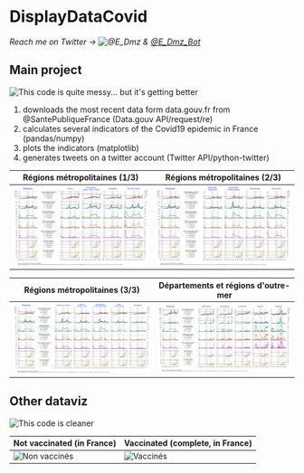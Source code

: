 # DisplayDataCovid

*Reach me on Twitter -> ![@E_Dmz](https://twitter.com/E_Dmz) & [@E_Dmz_Bot](https://twitter.com/E_Dmz_Bot)*

## Main project

![This code is quite messy... but it's getting better](/Code/DisplayDataCovid.ipynb) 

1. downloads the most recent data form data.gouv.fr from @SantePubliqueFrance (Data.gouv API/request/re)
2. calculates several indicators of the Covid19 epidemic in France (pandas/numpy)
3. plots the indicators (matplotlib)
4. generates tweets on a twitter account (Twitter API/python-twitter)

Régions métropolitaines (1/3)|Régions métropolitaines (2/3)
-|-
![](Output/Type1/r%C3%A9gions%20m%C3%A9tropolitaines%201%20sur%203%2C%20class%C3%A9es%20par%20taux%20de%20r%C3%A9animation%20d%C3%A9croissant%20chez%20les%20personnes%20de%2030%20%C3%A0%2059%20ans.png)|![](Output/Type1/r%C3%A9gions%20m%C3%A9tropolitaines%202%20sur%203%2C%20class%C3%A9es%20par%20taux%20de%20r%C3%A9animation%20d%C3%A9croissant%20chez%20les%20personnes%20de%2030%20%C3%A0%2059%20ans.png)

Régions métropolitaines (3/3)|Départements et régions d'outre-mer
-|-
![](Output/Type1/r%C3%A9gions%20m%C3%A9tropolitaines%203%20sur%203%2C%20class%C3%A9es%20par%20taux%20de%20r%C3%A9animation%20d%C3%A9croissant%20chez%20les%20personnes%20de%2030%20%C3%A0%2059%20ans.png)|![](Output/Type1/r%C3%A9gions%20d'outre-mer%2C%20class%C3%A9es%20par%20taux%20de%20r%C3%A9animation%20d%C3%A9croissant%20chez%20les%20personnes%20de%2030%20%C3%A0%2059%20ans.png)

## Other dataviz


![This code is cleaner](/Code/Supp:%20DREES%20dataset%20analysis/Analyses%20donn%C3%A9es%20DREES.ipynb)

Not vaccinated (in France)|Vaccinated (complete, in France)
-|-
![Non vaccinés](/Code/Supp:%20DREES%20dataset%20analysis/Burn-Murdoch/2021-08-07%2013:28%20Non-vaccin%C3%A9s.png)|![Vaccinés](/Code/Supp:%20DREES%20dataset%20analysis/Burn-Murdoch/2021-08-07%2013:28%20Vaccination%20compl%C3%A8te.png)
